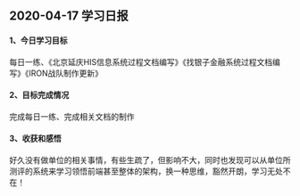 ## 2020-04-17 学习日报

#### 1、今日学习目标

每日一练、《北京延庆HIS信息系统过程文档编写》《找银子金融系统过程文档编写》《IRON战队制作更新》

#### 2、目标完成情况

完成每日一练、完成相关文档的制作

#### 3、收获和感悟

好久没有做单位的相关事情，有些生疏了，但影响不大，同时也发现可以从单位所测评的系统来学习领悟前端甚至整体的架构，换一种思维，豁然开朗，学习无处不在！

